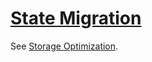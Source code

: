 # [State Migration](https://docs.kaia.io/learn/storage/state-migration)

See [Storage Optimization](state-pruning.md#state-batch-pruning-state-migration).
